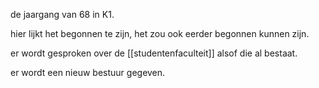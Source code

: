de jaargang van 68 in K1.

hier lijkt het begonnen te zijn, het zou ook eerder begonnen kunnen zijn.

er wordt gesproken over de [[studentenfaculteit]] alsof die al bestaat.

er wordt een nieuw bestuur gegeven.